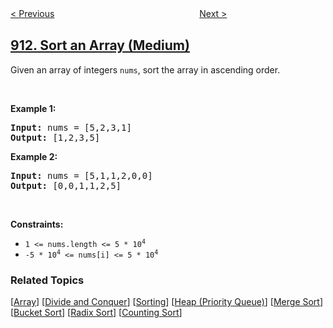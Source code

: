 <!--|This file generated by command(leetcode description); DO NOT EDIT.    |-->
<!--+----------------------------------------------------------------------+-->
<!--|@author    awesee <openset.wang@gmail.com>                           |-->
<!--|@link      https://github.com/awesee                                 |-->
<!--|@home      https://github.com/awesee/leetcode                        |-->
<!--+----------------------------------------------------------------------+-->

[< Previous](../online-election "Online Election")
　　　　　　　　　　　　　　　　
[Next >](../cat-and-mouse "Cat and Mouse")

## [912. Sort an Array (Medium)](https://leetcode.com/problems/sort-an-array "排序数组")

<p>Given an array of integers <code>nums</code>, sort the array in ascending order.</p>

<p>&nbsp;</p>
<p><strong>Example 1:</strong></p>
<pre><strong>Input:</strong> nums = [5,2,3,1]
<strong>Output:</strong> [1,2,3,5]
</pre><p><strong>Example 2:</strong></p>
<pre><strong>Input:</strong> nums = [5,1,1,2,0,0]
<strong>Output:</strong> [0,0,1,1,2,5]
</pre>
<p>&nbsp;</p>
<p><strong>Constraints:</strong></p>

<ul>
	<li><code>1 &lt;= nums.length &lt;= 5 * 10<sup>4</sup></code></li>
	<li><code>-5 * 10<sup>4</sup> &lt;= nums[i] &lt;= 5 * 10<sup>4</sup></code></li>
</ul>

### Related Topics
  [[Array](../../tag/array/README.md)]
  [[Divide and Conquer](../../tag/divide-and-conquer/README.md)]
  [[Sorting](../../tag/sorting/README.md)]
  [[Heap (Priority Queue)](../../tag/heap-priority-queue/README.md)]
  [[Merge Sort](../../tag/merge-sort/README.md)]
  [[Bucket Sort](../../tag/bucket-sort/README.md)]
  [[Radix Sort](../../tag/radix-sort/README.md)]
  [[Counting Sort](../../tag/counting-sort/README.md)]
